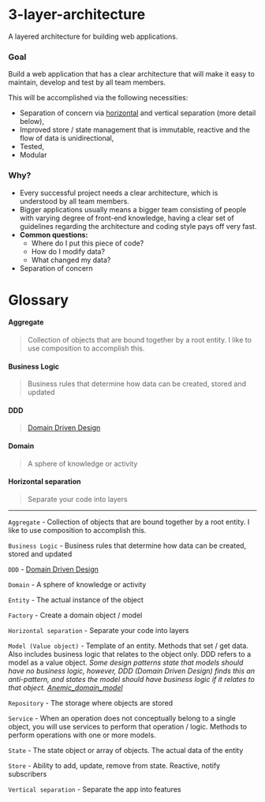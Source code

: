# 3-layer-architecture

A layered architecture for building web applications.

### Goal

Build a web application that has a clear architecture that will make it easy to maintain, develop and test by all team members.

This will be accomplished via the following necessities:

* Separation of concern via [horizontal](#-horizontal-separation) and vertical separation (more detail below),
* Improved store / state management that is immutable, reactive and the flow of data is unidirectional,
* Tested,
* Modular

### Why?

* Every successful project needs a clear architecture, which is understood by all team members.
* Bigger applications usually means a bigger team consisting of people with varying degree of front-end knowledge, having a clear set of guidelines regarding the architecture and coding style pays off very fast.
* __Common questions:__
  * Where do I put this piece of code?
  * How do I modify data?
  * What changed my data?
* Separation of concern

# Glossary

#### Aggregate

> Collection of objects that are bound together by a root entity. I like to use composition to accomplish this.

#### Business Logic

> Business rules that determine how data can be created, stored and updated

#### DDD

> [Domain Driven Design](https://en.wikipedia.org/wiki/Domain-driven_design)

#### Domain

> A sphere of knowledge or activity

#### Horizontal separation

> Separate your code into layers

---

`Aggregate` - Collection of objects that are bound together by a root entity. I like to use composition to accomplish this.

`Business Logic` - Business rules that determine how data can be created, stored and updated

`DDD` - [Domain Driven Design](https://en.wikipedia.org/wiki/Domain-driven_design)

`Domain` - A sphere of knowledge or activity

`Entity` - The actual instance of the object

`Factory` - Create a domain object / model

`Horizontal separation` - Separate your code into layers

`Model (Value object)` - Template of an entity. Methods that set / get data. Also includes business logic that relates to the object only. DDD refers to a model as a value object. _Some design patterns state that models should have no business logic, however, DDD (Domain Driven Design) finds this an anti-pattern, and states the model should have business logic if it relates to that object. [Anemic_domain_model](https://en.wikipedia.org/wiki/Anemic_domain_model)_

`Repository` - The storage where objects are stored

`Service` - When an operation does not conceptually belong to a single object, you will use services to perform that operation / logic. Methods to perform operations with one or more models.

`State` - The state object or array of objects. The actual data of the entity

`Store` - Ability to add, update, remove from state. Reactive, notify subscribers

`Vertical separation` - Separate the app into features
